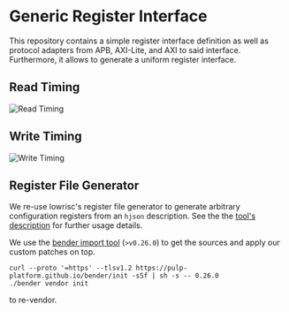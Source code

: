 # Generic Register Interface

This repository contains a simple register interface definition as well as protocol adapters from APB, AXI-Lite, and AXI to said interface. Furthermore, it allows to generate a uniform register interface.

## Read Timing

![Read Timing](docs/timing_read.png)

## Write Timing

![Write Timing](docs/timing_write.png)

## Register File Generator

We re-use lowrisc's register file generator to generate arbitrary configuration registers from an `hjson` description. See the the [tool's description](https://opentitan.org/book/util/reggen/index.html) for further usage details.

We use the [bender import tool](https://github.com/pulp-platform/bender#import-----copy-files-from-dependencies-that-do-not-support-bender) (`>v0.26.0`) to get the sources and apply our custom patches on top.

    curl --proto '=https' --tlsv1.2 https://pulp-platform.github.io/bender/init -sSf | sh -s -- 0.26.0
    ./bender vendor init

to re-vendor.
